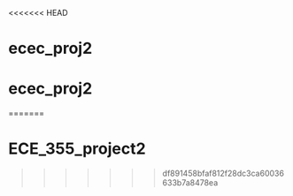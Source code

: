<<<<<<< HEAD
# ecec_proj2
# ecec_proj2
=======
# ECE_355_project2
>>>>>>> df891458bfaf812f28dc3ca60036633b7a8478ea
